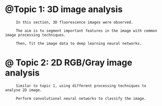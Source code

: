 # @Topic 1: 3D image analysis 
         In this section, 3D fluorescence images were observed. 
   
         The aim is to segment important features in the image with common image processing techniques. 
   
         Then, fit the image data to deep learning neural networks. 
   
# @ Topic 2: 2D RGB/Gray image analysis
         Similar to topic 1, using different processing techniques to analyse 2D image. 

         Perform convolutional neural networks to classify the image. 
   
